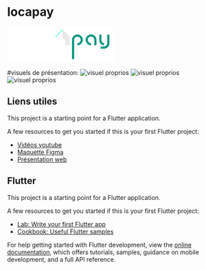 # locapay
![logo locapay](assets/images/logo.png)


#visuels de présentation:
![visuel proprios](0-visuels-présentation/Locataires.jpg)
![visuel proprios](0-visuels-présentation/Proprios.jpg)
![visuel proprios](0-visuels-présentation/Artisans.jpg)












## Liens utiles

This project is a starting point for a Flutter application.

A few resources to get you started if this is your first Flutter project:

- [Vidéos youtube](https://youtu.be/FvUZMTSa3Xo)
- [Maquette Figma](https://www.figma.com/file/3gHRzdbkQ7MMayEaxPPyiP/LocaPay?type=design&node-id=0%3A1&mode=design&t=EtT0pez9xu4CswOe-1)
- [Présentation web](https://webcreation-dev.github.io/LOCAPAY_APP)




## Flutter

This project is a starting point for a Flutter application.

A few resources to get you started if this is your first Flutter project:

- [Lab: Write your first Flutter app](https://docs.flutter.dev/get-started/codelab)
- [Cookbook: Useful Flutter samples](https://docs.flutter.dev/cookbook)

For help getting started with Flutter development, view the
[online documentation](https://docs.flutter.dev/), which offers tutorials,
samples, guidance on mobile development, and a full API reference.
